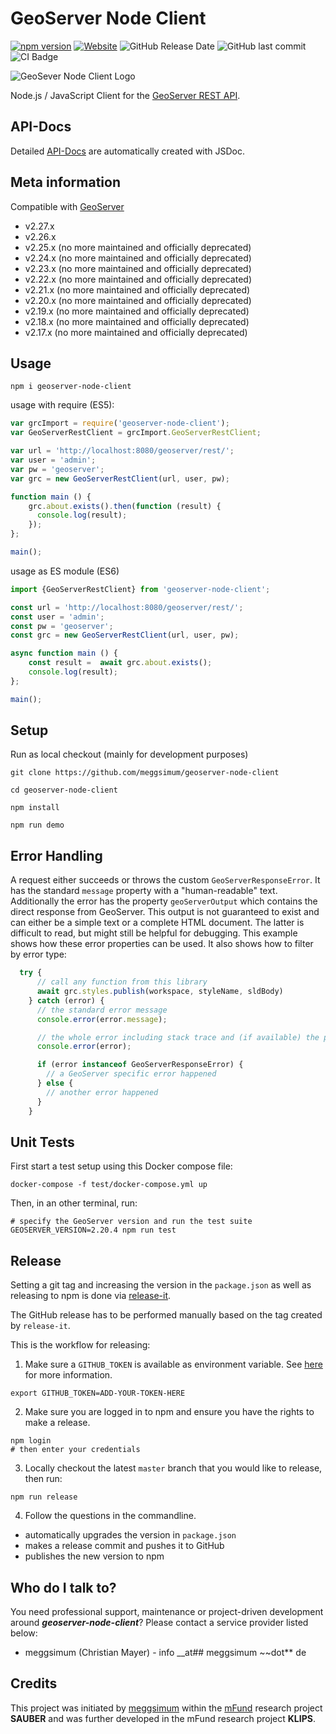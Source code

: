 # GeoServer Node Client

[![npm version](https://badge.fury.io/js/geoserver-node-client.svg)](https://www.npmjs.com/package/geoserver-node-client)
[![Website](https://img.shields.io/website?up_message=API-Docs&url=https%3A%2F%2Fmeggsimum.github.io%2Fgeoserver-node-client%2F)](https://meggsimum.github.io/geoserver-node-client)
![GitHub Release Date](https://img.shields.io/github/release-date/meggsimum/geoserver-node-client)
![GitHub last commit](https://img.shields.io/github/last-commit/meggsimum/geoserver-node-client)
![CI Badge](https://github.com/meggsimum/geoserver-node-client/actions/workflows/ci-geoserver-node-client.yml/badge.svg)

![GeoSever Node Client Logo](/img/geoserver-node-client-logo_150px.png)

Node.js / JavaScript Client for the [GeoServer REST API](https://docs.geoserver.org/stable/en/user/rest/).

## API-Docs

Detailed [API-Docs](https://meggsimum.github.io/geoserver-node-client/) are automatically created with JSDoc.

## Meta information

Compatible with [GeoServer](https://geoserver.org)

- v2.27.x
- v2.26.x
- v2.25.x (no more maintained and officially deprecated)
- v2.24.x (no more maintained and officially deprecated)
- v2.23.x (no more maintained and officially deprecated)
- v2.22.x (no more maintained and officially deprecated)
- v2.21.x (no more maintained and officially deprecated)
- v2.20.x (no more maintained and officially deprecated)
- v2.19.x (no more maintained and officially deprecated)
- v2.18.x (no more maintained and officially deprecated)
- v2.17.x (no more maintained and officially deprecated)

## Usage

```shell
npm i geoserver-node-client
```

usage with require (ES5):

```js
var grcImport = require('geoserver-node-client');
var GeoServerRestClient = grcImport.GeoServerRestClient;

var url = 'http://localhost:8080/geoserver/rest/';
var user = 'admin';
var pw = 'geoserver';
var grc = new GeoServerRestClient(url, user, pw);

function main () {
    grc.about.exists().then(function (result) {
      console.log(result);
    });
};

main();
```

usage as ES module (ES6)

```js
import {GeoServerRestClient} from 'geoserver-node-client';

const url = 'http://localhost:8080/geoserver/rest/';
const user = 'admin';
const pw = 'geoserver';
const grc = new GeoServerRestClient(url, user, pw);

async function main () {
    const result =  await grc.about.exists();
    console.log(result);
};

main();
```

## Setup

Run as local checkout (mainly for development purposes)

```shell
git clone https://github.com/meggsimum/geoserver-node-client

cd geoserver-node-client

npm install

npm run demo
```

## Error Handling

A request either succeeds or throws the custom `GeoServerResponseError`. It has the standard `message` property with a "human-readable" text. Additionally the error has the property `geoServerOutput` which contains the direct response from GeoServer. This output is not guaranteed to exist and can either be a simple text or a complete HTML document. The latter is difficult to read, but might still be helpful for debugging. This example shows how these error properties can be used. It also shows how to filter by error type:

```javascript
  try {
      // call any function from this library
      await grc.styles.publish(workspace, styleName, sldBody)
    } catch (error) {
      // the standard error message
      console.error(error.message);

      // the whole error including stack trace and (if available) the property 'geoServerOutput'
      console.error(error);

      if (error instanceof GeoServerResponseError) {
        // a GeoServer specific error happened
      } else {
        // another error happened
      }
    }
```

## Unit Tests

First start a test setup using this Docker compose file:

```shell
docker-compose -f test/docker-compose.yml up
```

Then, in an other terminal, run:

```shell
# specify the GeoServer version and run the test suite
GEOSERVER_VERSION=2.20.4 npm run test
```

## Release

Setting a git tag and increasing the version in the `package.json` as well as releasing to npm is done via [release-it](https://github.com/release-it/release-it).

The GitHub release has to be performed manually based on the tag created by `release-it`.

This is the workflow for releasing:

1. Make sure a `GITHUB_TOKEN` is available as environment variable. See [here](https://github.com/release-it/release-it/blob/master/docs/github-releases.md) for more information.

```shell
export GITHUB_TOKEN=ADD-YOUR-TOKEN-HERE
```

2. Make sure you are logged in to npm and ensure you have the rights to make a release.

```shell
npm login
# then enter your credentials
```

3. Locally checkout the latest `master` branch that you would like to release, then run:

```shell
npm run release
```

4. Follow the questions in the commandline.

- automatically upgrades the version in `package.json`
- makes a release commit and pushes it to GitHub
- publishes the new version to npm

## Who do I talk to?

You need professional support, maintenance or project-driven development around ***geoserver-node-client***? Please contact a service provider listed below:

- meggsimum (Christian Mayer) - info __at## meggsimum ~~dot** de

## Credits

This project was initiated by [meggsimum](https://meggsimum.de) within the [mFund](https://www.bmv.de/EN/Topics/Digital-Matters/mFund/mFund.html) research project **SAUBER**  and was further developed in the mFund research project **KLIPS**.
